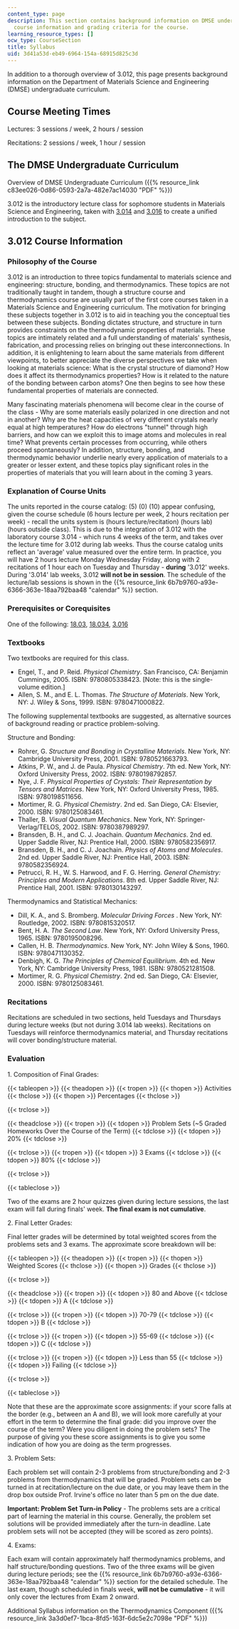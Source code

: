 ```yaml
---
content_type: page
description: This section contains background information on DMSE undergraduate cirriculum,
  course information and grading criteria for the course.
learning_resource_types: []
ocw_type: CourseSection
title: Syllabus
uid: 3d41a53d-eb49-6964-154a-68915d825c3d
---
```


In addition to a thorough overview of 3.012, this page presents background information on the Department of Materials Science and Engineering (DMSE) undergraduate curriculum.

Course Meeting Times
--------------------

Lectures: 3 sessions / week, 2 hours / session

Recitations: 2 sessions / week, 1 hour / session

The DMSE Undergraduate Curriculum
---------------------------------

Overview of DMSE Undergraduate Curriculum ({{% resource_link c83ee026-0d86-0593-2a7a-482e7ac14030 "PDF" %}})

3.012 is the introductory lecture class for sophomore students in Materials Science and Engineering, taken with [3.014](/courses/3-014-materials-laboratory-fall-2006) and [3.016](/courses/3-016-mathematics-for-materials-scientists-and-engineers-fall-2005) to create a unified introduction to the subject.

3.012 Course Information
------------------------

### Philosophy of the Course

3.012 is an introduction to three topics fundamental to materials science and engineering: structure, bonding, and thermodynamics. These topics are not traditionally taught in tandem, though a structure course and thermodynamics course are usually part of the first core courses taken in a Materials Science and Engineering curriculum. The motivation for bringing these subjects together in 3.012 is to aid in teaching you the conceptual ties between these subjects. Bonding dictates structure, and structure in turn provides constraints on the thermodynamic properties of materials. These topics are intimately related and a full understanding of materials' synthesis, fabrication, and processing relies on bringing out these interconnections. In addition, it is enlightening to learn about the same materials from different viewpoints, to better appreciate the diverse perspectives we take when looking at materials science: What is the crystal structure of diamond? How does it affect its thermodynamics properties? How is it related to the nature of the bonding between carbon atoms? One then begins to see how these fundamental properties of materials are connected.

Many fascinating materials phenomena will become clear in the course of the class - Why are some materials easily polarized in one direction and not in another? Why are the heat capacities of very different crystals nearly equal at high temperatures? How do electrons "tunnel" through high barriers, and how can we exploit this to image atoms and molecules in real time? What prevents certain processes from occurring, while others proceed spontaneously? In addition, structure, bonding, and thermodynamic behavior underlie nearly every application of materials to a greater or lesser extent, and these topics play significant roles in the properties of materials that you will learn about in the coming 3 years.

### Explanation of Course Units

The units reported in the course catalog: (5) (0) (10) appear confusing, given the course schedule (6 hours lecture per week, 2 hours recitation per week) - recall the units system is (hours lecture/recitation) (hours lab) (hours outside class). This is due to the integration of 3.012 with the laboratory course 3.014 - which runs 4 weeks of the term, and takes over the lecture time for 3.012 during lab weeks. Thus the course catalog units reflect an 'average' value measured over the entire term. In practice, you will have 2 hours lecture Monday Wednesday Friday, along with 2 recitations of 1 hour each on Tuesday and Thursday - **during** '3.012' weeks. During '3.014' lab weeks, 3.012 **will not be in session**. The schedule of the lecture/lab sessions is shown in the {{% resource_link 6b7b9760-a93e-6366-363e-18aa792baa48 "calendar" %}} section.

### Prerequisites or Corequisites

One of the following: [18.03](/courses/18-03sc-differential-equations-fall-2011), [18.034](/courses/18-034-honors-differential-equations-spring-2004), [3.016](/courses/3-016-mathematics-for-materials-scientists-and-engineers-fall-2005)

### Textbooks

Two textbooks are required for this class.

*   Engel, T., and P. Reid. _Physical Chemistry_. San Francisco, CA: Benjamin Cummings, 2005. ISBN: 9780805338423. \[Note: this is the single-volume edition.\]
*   Allen, S. M., and E. L. Thomas. _The Structure of Materials_. New York, NY: J. Wiley & Sons, 1999. ISBN: 9780471000822.

The following supplemental textbooks are suggested, as alternative sources of background reading or practice problem-solving.

Structure and Bonding:

*   Rohrer, G. _Structure and Bonding in Crystalline Materials_. New York, NY: Cambridge University Press, 2001. ISBN: 9780521663793.
*   Atkins, P. W., and J. de Paula. _Physical Chemistry_. 7th ed. New York, NY: Oxford University Press, 2002. ISBN: 9780198792857.
*   Nye, J. F. _Physical Properties of Crystals: Their Representation by Tensors and Matrices_. New York, NY: Oxford University Press, 1985. ISBN: 9780198511656.
*   Mortimer, R. G. _Physical Chemistry_. 2nd ed. San Diego, CA: Elsevier, 2000. ISBN: 9780125083461.
*   Thaller, B. _Visual Quantum Mechanics_. New York, NY: Springer-Verlag/TELOS, 2002. ISBN: 9780387989297.
*   Bransden, B. H., and C. J. Joachain. _Quantum Mechanics_. 2nd ed. Upper Saddle River, NJ: Prentice Hall, 2000. ISBN: 9780582356917.
*   Bransden, B. H., and C. J. Joachain. _Physics of Atoms and Molecules_. 2nd ed. Upper Saddle River, NJ: Prentice Hall, 2003. ISBN: 9780582356924.
*   Petrucci, R. H., W. S. Harwood, and F. G. Herring. _General Chemistry: Principles and Modern Applications_. 8th ed. Upper Saddle River, NJ: Prentice Hall, 2001. ISBN: 9780130143297.

Thermodynamics and Statistical Mechanics:

*   Dill, K. A., and S. Bromberg. _Molecular Driving Forces_ . New York, NY: Routledge, 2002. ISBN: 9780815320517.
*   Bent, H. A. _The Second Law_. New York, NY: Oxford University Press, 1965. ISBN: 9780195008296.
*   Callen, H. B. _Thermodynamics_. New York, NY: John Wiley & Sons, 1960. ISBN: 9780471130352.
*   Denbigh, K. G. _The Principles of Chemical Equilibrium_. 4th ed. New York, NY: Cambridge University Press, 1981. ISBN: 9780521281508.
*   Mortimer, R. G. _Physical Chemistry_. 2nd ed. San Diego, CA: Elsevier, 2000. ISBN: 9780125083461.

### Recitations

Recitations are scheduled in two sections, held Tuesdays and Thursdays during lecture weeks (but not during 3.014 lab weeks). Recitations on Tuesdays will reinforce thermodynamics material, and Thursday recitations will cover bonding/structure material.

### Evaluation

1\. Composition of Final Grades:

{{< tableopen >}}
{{< theadopen >}}
{{< tropen >}}
{{< thopen >}}
Activities
{{< thclose >}}
{{< thopen >}}
Percentages
{{< thclose >}}

{{< trclose >}}

{{< theadclose >}}
{{< tropen >}}
{{< tdopen >}}
Problem Sets (~5 Graded Homeworks Over the Course of the Term)
{{< tdclose >}}
{{< tdopen >}}
20%
{{< tdclose >}}

{{< trclose >}}
{{< tropen >}}
{{< tdopen >}}
3 Exams
{{< tdclose >}}
{{< tdopen >}}
80%
{{< tdclose >}}

{{< trclose >}}

{{< tableclose >}}

Two of the exams are 2 hour quizzes given during lecture sessions, the last exam will fall during finals' week. **The final exam is not cumulative**.

2\. Final Letter Grades:

Final letter grades will be determined by total weighted scores from the problems sets and 3 exams. The approximate score breakdown will be:

{{< tableopen >}}
{{< theadopen >}}
{{< tropen >}}
{{< thopen >}}
Weighted Scores
{{< thclose >}}
{{< thopen >}}
Grades
{{< thclose >}}

{{< trclose >}}

{{< theadclose >}}
{{< tropen >}}
{{< tdopen >}}
80 and Above
{{< tdclose >}}
{{< tdopen >}}
A
{{< tdclose >}}

{{< trclose >}}
{{< tropen >}}
{{< tdopen >}}
70-79
{{< tdclose >}}
{{< tdopen >}}
B
{{< tdclose >}}

{{< trclose >}}
{{< tropen >}}
{{< tdopen >}}
55-69
{{< tdclose >}}
{{< tdopen >}}
C
{{< tdclose >}}

{{< trclose >}}
{{< tropen >}}
{{< tdopen >}}
Less than 55
{{< tdclose >}}
{{< tdopen >}}
Failing
{{< tdclose >}}

{{< trclose >}}

{{< tableclose >}}

Note that these are the approximate score assignments: if your score falls at the border (e.g., between an A and B), we will look more carefully at your effort in the term to determine the final grade: did you improve over the course of the term? Were you diligent in doing the problem sets? The purpose of giving you these score assignments is to give you some indication of how you are doing as the term progresses.

3\. Problem Sets:

Each problem set will contain 2-3 problems from structure/bonding and 2-3 problems from thermodynamics that will be graded. Problem sets can be turned in at recitation/lecture on the due date, or you may leave them in the drop box outside Prof. Irvine's office no later than 5 pm on the due date.

**Important: Problem Set Turn-in Policy** - The problems sets are a critical part of learning the material in this course. Generally, the problem set solutions will be provided immediately after the turn-in deadline. Late problem sets will not be accepted (they will be scored as zero points).

4\. Exams:

Each exam will contain approximately half thermodynamics problems, and half structure/bonding questions. Two of the three exams will be given during lecture periods; see the {{% resource_link 6b7b9760-a93e-6366-363e-18aa792baa48 "calendar" %}} section for the detailed schedule. The last exam, though scheduled in finals week, **will not be cumulative** - it will only cover the lectures from Exam 2 onward.

Additional Syllabus information on the Thermodynamics Component ({{% resource_link 3a3d0ef7-1bca-8fd5-163f-6dc5e2c7098e "PDF" %}})